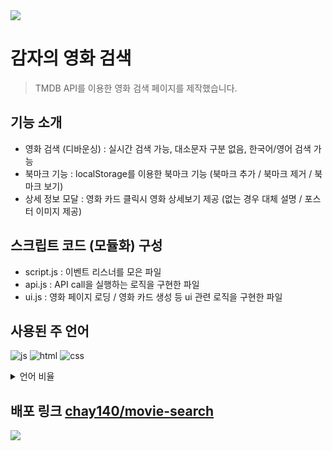 <img src="https://capsule-render.vercel.app/api?type=waving&color=BDBDC8&height=150&section=header" />

# 감자의 영화 검색
> TMDB API를 이용한 영화 검색 페이지를 제작했습니다.

## 기능 소개
* 영화 검색 (디바운싱) : 실시간 검색 가능, 대소문자 구분 없음, 한국어/영어 검색 가능
* 북마크 기능 : localStorage를 이용한 북마크 기능 (북마크 추가 / 북마크 제거 / 북마크 보기)
* 상세 정보 모달 : 영화 카드 클릭시 영화 상세보기 제공 (없는 경우 대체 설명 / 포스터 이미지 제공)

## 스크립트 코드 (모듈화) 구성
* script.js : 이벤트 리스너를 모은 파일
* api.js : API call을 실행하는 로직을 구현한 파일
* ui.js : 영화 페이지 로딩 / 영화 카드 생성 등 ui 관련 로직을 구현한 파일

## 사용된 주 언어
![js](https://img.shields.io/badge/JavaScript-F7DF1E?style=for-the-badge&logo=JavaScript&logoColor=black)
![html](https://img.shields.io/badge/HTML-239120?style=for-the-badge&logo=html5&logoColor=white)
![css](https://img.shields.io/badge/CSS-239120?&style=for-the-badge&logo=css3&logoColor=white)

<details>
<summary>
  언어 비율
</summary>
  
   [![Top Langs](https://github-readme-stats.vercel.app/api/top-langs/?username=chay140)](https://github.com/anuraghazra/github-readme-stats)
   
</details>

## 배포 링크 [chay140/movie-search](https://chay140.github.io/movie-search/)

<img src="https://capsule-render.vercel.app/api?type=waving&color=BDBDC8&height=150&section=footer" />
